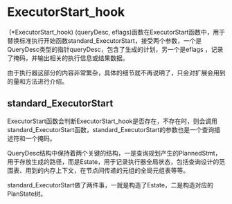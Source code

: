 # ExecutorStart_hook

​	(*ExecutorStart_hook) (queryDesc, eflags)函数在ExecutorStart函数中，用于替换标准执行开始函数standard_ExecutorStart，接受两个参数，一个是QueryDesc类型的指针queryDesc，包含了生成的计划，另一个是eflags ，记录了掩码，并输出相关的执行信息或结果数据。

​	由于执行器这部分的内容非常繁杂，具体的细节就不再说明了，只会对扩展会用到的量和方法进行介绍。

## standard_ExecutorStart

​	ExecutorStart函数会判断ExecutorStart_hook是否存在，不存在时，则会调用standard_ExecutorStart函数，standard_ExecutorStart的参数也是一个查询描述符和一个掩码。

​	QueryDesc结构中保持着两个关键的结构，一是查询规划产生的PlannedStmt，用于存放生成的路径，而是Estate，用于记录执行器全局状态，包括查询设计的范围表、用到的内存上下文，在节点间传递的元组的全局元组表等等。

​	standard_ExecutorStart做了两件事，一就是构造了Estate，二是构造对应的PlanState树。

​	